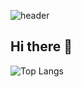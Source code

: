
![header](https://capsule-render.vercel.app/api?type=venom&color=gradient)

## Hi there 👋
![Top Langs](https://github-readme-stats.vercel.app/api/top-langs/?username=OKEunsu&layout=compact)

